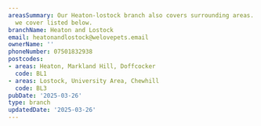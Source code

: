 ```yaml
---
areasSummary: Our Heaton-lostock branch also covers surrounding areas. See the locations
  we cover listed below.
branchName: Heaton and Lostock
email: heatonandlostock@welovepets.email
ownerName: ''
phoneNumber: 07501832938
postcodes:
- areas: Heaton, Markland Hill, Doffcocker
  code: BL1
- areas: Lostock, University Area, Chewhill
  code: BL3
pubDate: '2025-03-26'
type: branch
updatedDate: '2025-03-26'
---
```




